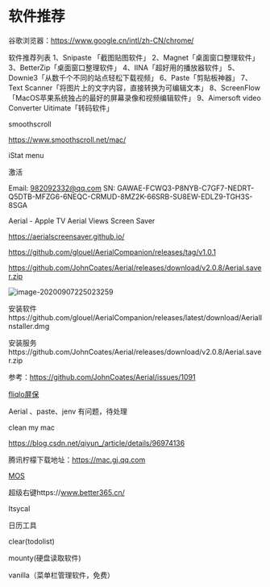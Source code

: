 # 软件推荐

谷歌浏览器：https://www.google.cn/intl/zh-CN/chrome/

软件推荐列表 1、Snipaste 「截图贴图软件」 2、Magnet「桌面窗口整理软件」 3、BetterZip「桌面窗口整理软件」 4、IINA「超好用的播放器软件」 5、Downie3「从数千个不同的站点轻松下载视频」 6、Paste「剪贴板神器」 7、Text Scanner「将图片上的文字内容，直接转换为可编辑文本」 8、ScreenFlow「MacOS苹果系统独占的最好的屏幕录像和视频编辑软件」 9、Aimersoft video Converter Uitimate「转码软件」

smoothscroll

https://www.smoothscroll.net/mac/



iStat menu

激活

Email: 982092332@qq.com  SN: GAWAE-FCWQ3-P8NYB-C7GF7-NEDRT-Q5DTB-MFZG6-6NEQC-CRMUD-8MZ2K-66SRB-SU8EW-EDLZ9-TGH3S-8SGA 



Aerial - Apple TV Aerial Views Screen Saver

https://aerialscreensaver.github.io/

https://github.com/glouel/AerialCompanion/releases/tag/v1.0.1

https://github.com/JohnCoates/Aerial/releases/download/v2.0.8/Aerial.saver.zip

![image-20200907225023259](https://gitee.com/zengsl/picBed/raw/master/img/image-20200907225023259.png)

安装软件https://github.com/glouel/AerialCompanion/releases/latest/download/AerialInstaller.dmg

安装服务https://github.com/JohnCoates/Aerial/releases/download/v2.0.8/Aerial.saver.zip

参考：https://github.com/JohnCoates/Aerial/issues/1091

[fliqlo屏保](https://fliqlo.com/)


Aerial 、paste、jenv 有问题，待处理



clean my mac

https://blog.csdn.net/qiyun_/article/details/96974136

腾讯柠檬下载地址：https://mac.gj.qq.com



[MOS](https://mos.caldis.me/)

超级右键https://www.better365.cn/


Itsycal

日历工具

clear(todolist)


mounty(硬盘读取软件)

vanilla（菜单栏管理软件，免费）